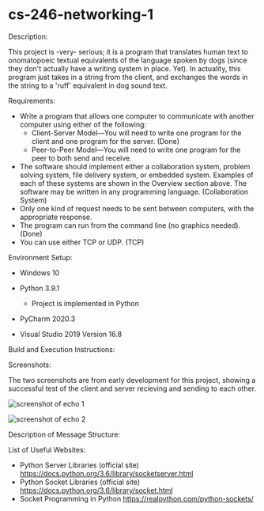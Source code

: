 # cs-246-networking-1

Description:

This project is -very- serious; it is a program that translates human text to onomatopoeic textual equivalents of the language spoken by dogs (since they don't actually have a writing system in place. Yet). In actuality, this program just takes in a string from the client, and exchanges the words in the string to a 'ruff' equivalent in dog sound text. 

Requirements:

- Write a program that allows one computer to communicate with another computer using either of the following:
  - Client-Server Model—You will need to write one program for the client and one program for the server. (Done)
  - Peer-to-Peer Model—You will need to write one program for the peer to both send and receive.
- The software should implement either a collaboration system, problem solving system, file delivery system, or embedded system. Examples of each of these systems are shown in the Overview section above. The software may be written in any programming language. (Collaboration System)
- Only one kind of request needs to be sent between computers, with the appropriate response.
- The program can run from the command line (no graphics needed). (Done)
- You can use either TCP or UDP. (TCP)

Environment Setup:

- Windows 10

- Python 3.9.1
    - Project is implemented in Python
    
- PyCharm 2020.3

- Visual Studio 2019 Version 16.8

Build and Execution Instructions:



Screenshots:

The two screenshots are from early development for this project, showing a successful test of the client and server recieving and sending to each other.

![screenshot of echo 1](https://github.com/jmattgiroux/cs-246-networking-1/blob/main/echo1.png)

![screenshot of echo 2](https://github.com/jmattgiroux/cs-246-networking-1/blob/main/echo2.png)

Description of Message Structure:

List of Useful Websites:
- Python Server Libraries (official site) https://docs.python.org/3.6/library/socketserver.html 
- Python Socket Libraries (official site) https://docs.python.org/3.6/library/socket.html
- Socket Programming in Python https://realpython.com/python-sockets/
